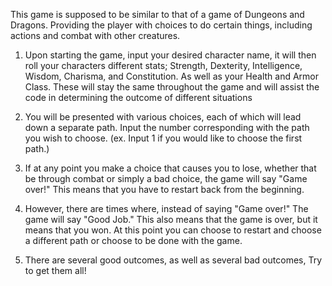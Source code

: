 This game is supposed to be similar to that of a game of Dungeons and Dragons. Providing the player with choices to do certain things, including actions and combat with other creatures.

1. Upon starting the game, input your desired character name, it will then roll your characters different stats; Strength, Dexterity, Intelligence, Wisdom, Charisma, and Constitution. As well as your Health and Armor Class. These will stay the same throughout the game and will assist the code in determining the outcome of different situations

2. You will be presented with various choices, each of which will lead down a separate path. Input the number corresponding with the path you wish to choose. (ex. Input 1 if you would like to choose the first path.)

3. If at any point you make a choice that causes you to lose, whether that be through combat or simply a bad choice, the game will say "Game over!" This means that you have to restart back from the beginning.

4. However, there are times where, instead of saying "Game over!" The game will say "Good Job." This also means that the game is over, but it means that you won. At this point you can choose to restart and choose a different path or choose to be done with the game.

5. There are several good outcomes, as well as several bad outcomes, Try to get them all!
